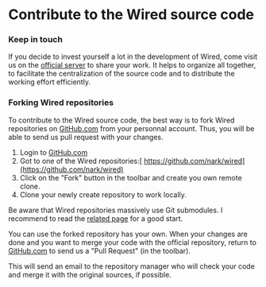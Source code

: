 # Contribute to the Wired source code

### Keep in touch

If you decide to invest yourself a lot in the development of Wired, come visit us on the [official server](contacts.html#official) to share your work. It helps to organize all together, to facilitate the centralization of the source code and to distribute the working effort efficiently. 

### Forking Wired repositories

To contribute to the Wired source code, the best way is to fork Wired repositories on [GitHub.com](https://github.com) from your personnal account. Thus, you will be able to send us pull request with your changes.

1. Login to [GitHub.com](https://github.com)
2. Got to one of the Wired repositories:[ https://github.com/nark/wired](https://github.com/nark/wired)
3. Click on the "Fork" button in the toolbar and create you own remote clone.
4. Clone your newly create repository to work locally.

Be aware that Wired repositories massively use Git submodules. I recommend to read the [related page](submodules.html) for a good start.

You can use the forked repository has your own. When your changes are done and you want to merge your code with the official repository, return to [GitHub.com](https://github.com) to send us a "Pull Request" (in the toolbar).

This will send an email to the repository manager who will check your code and merge it with the original sources, if possible.